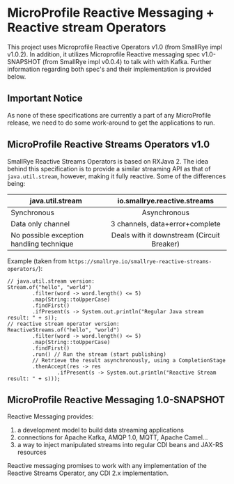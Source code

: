 # MicroProfile Reactive Messaging + Reactive stream Operators

This project uses Microprofile Reactive Operators v1.0 (from SmallRye impl v1.0.2). In addition, it utilizes Microprofile Reactive messaging spec v1.0-SNAPSHOT (from SmallRye impl v0.0.4) to talk with with Kafka. Further information regarding both spec's and their implementation is provided below.

## Important Notice

As none of these specifications are currently a part of any MicroProfile release, we need to do some work-around to get the applications to run.

## MicroProfile Reactive Streams Operators v1.0

SmallRye Reactive Streams Operators is based on RXJava 2. The idea behind this specification is to provide a similar streaming API as that of `java.util.stream`, however, making it fully reactive. Some of the differences being:

| java.util.stream                         |        io.smallrye.reactive.streams        |
| ---------------------------------------- | :----------------------------------------: |
| Synchronous                              |                Asynchronous                |
| Data only channel                        |      3 channels, data+error+complete       |
| No possible exception handling technique | Deals with it downstream (Circuit Breaker) |

Example (taken from `https://smallrye.io/smallrye-reactive-streams-operators/`):

```
// java.util.stream version:
Stream.of("hello", "world")
        .filter(word -> word.length() <= 5)
        .map(String::toUpperCase)
        .findFirst()
        .ifPresent(s -> System.out.println("Regular Java stream result: " + s));
// reactive stream operator version:
ReactiveStreams.of("hello", "world")
        .filter(word -> word.length() <= 5)
        .map(String::toUpperCase)
        .findFirst()
        .run() // Run the stream (start publishing)
        // Retrieve the result asynchronously, using a CompletionStage
        .thenAccept(res -> res
                .ifPresent(s -> System.out.println("Reactive Stream result: " + s)));
```

## MicroProfile Reactive Messaging 1.0-SNAPSHOT

Reactive Messaging provides:

1. a development model to build data streaming applications
2. connections for Apache Kafka, AMQP 1.0, MQTT, Apache Camel…​
3. a way to inject manipulated streams into regular CDI beans and JAX-RS resources

Reactive messaging promises to work with any implementation of the Reactive Streams Operator, any CDI 2.x implementation.
